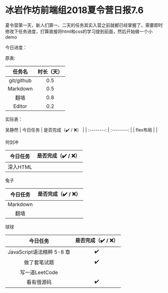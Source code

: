 # 冰岩作坊前端组2018夏令营日报7.6

夏令营第一天，新人们第一、二天的任务其实入营之前就都已经掌握了，需要即时修改下任务进度，打算直接将html和css的学习提到前面，然后开始做一个小demo

今日进度：

原表:

|   任务名   | 时长（天） |
| :--------: | :--------: |
| git/github |    0.5     |
|  Markdown  |    0.5     |
|    翻墙    |    0.8     |
|   Editor   |    0.2     |



实际表：

吴静然
|   今日任务   | 是否完成（✔️ / ❌） |
| :--------: | :--------: |
| flex布局 |         |

何剑冲

| 今日任务 | 是否完成（✔️ / ❌） |
| :------: | :---------------: |
| 深入HTML |                   |

兔子

| 今日任务 | 是否完成（✔️ / ❌） |
| :------: | :---------------: |
| Markdown |                   |
|   翻墙   |                   |

球球

|         今日任务          | 是否完成（✔️ / ❌） |
| :-----------------------: | :---------------: |
| JavaScript语法精粹 5-8 章 |         ✔️         |
|       做了套笔试题        |         ✔️         |
|      写一道LeetCode       |                   |
|        看有借源码         |         ✔️         |